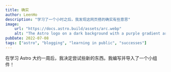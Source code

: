 ```yaml
---
title: 确实
author: LeenHo
description: "学习了一个小时之后，我发现这网页搭的确实有些意思"
image:
    url: "https://docs.astro.build/assets/arc.webp"
    alt: "The Astro logo on a dark background with a purple gradient arc."
pubDate: 2022-07-08
tags: ["astro", "blogging", "learning in public", "successes"]
---
```

在学习 Astro 大约一周后，我决定尝试些新的东西。我编写并导入了一个小组件！